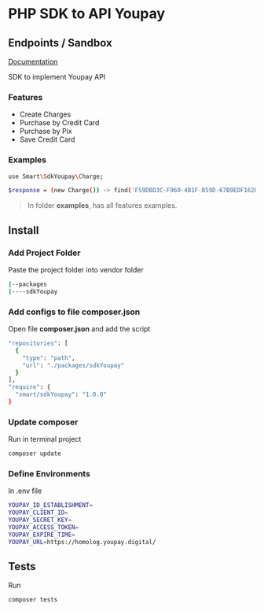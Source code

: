 # PHP SDK to API Youpay

## Endpoints / Sandbox

[Documentation](https://youpay.readme.io/reference/introdução)

SDK to implement Youpay API

### Features

- Create Charges
- Purchase by Credit Card
- Purchase by Pix
- Save Credit Card

### Examples

```sh
use Smart\SdkYoupay\Charge;

$response = (new Charge()) -> find('F59DBD3C-F960-4B1F-B59D-67B9EDF1620F');
```

> In folder **examples**, has all features examples.

## Install

### Add Project Folder

Paste the project folder into vendor folder

```sh
|--packages
|----sdkYoupay
```

### Add configs to file composer.json

Open file **composer.json** and add the script

```sh
"repositories": [
  {
    "type": "path",
    "url": "./packages/sdkYoupay"
  }
],
"require": {
  "smart/sdkYoupay": "1.0.0"
}
```

### Update composer

Run in terminal project

```sh
composer update
```

### Define Environments

In .env file

```sh
YOUPAY_ID_ESTABLISHMENT=
YOUPAY_CLIENT_ID=
YOUPAY_SECRET_KEY=
YOUPAY_ACCESS_TOKEN=
YOUPAY_EXPIRE_TIME=
YOUPAY_URL=https://homolog.youpay.digital/
```

## Tests

Run

```sh
composer tests
```
